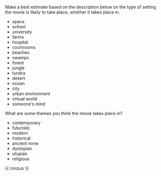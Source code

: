 Make a best estimate based on the description below on the type of setting the movie is likely to take place, whether it takes place in.
 - space
 - school
 - university
 - farms
 - hospital
 - courtrooms
 - beaches
 - swamps
 - forest
 - jungle
 - tundra
 - desert
 - ocean
 - city
 - urban environment
 - virtual world
 - someone's mind

What are some themes you think the movie takes place in?
 - contemporary
 - futuristic
 - modern
 - historical
 - ancient rome
 - dystopian
 - utopian
 - religious

<description>
  {{ corpus }}
</description>
